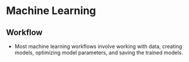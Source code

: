 # Machine Learning

## Workflow
- Most machine learning workflows involve working with data, creating models, optimizing model parameters, and saving the trained models.

